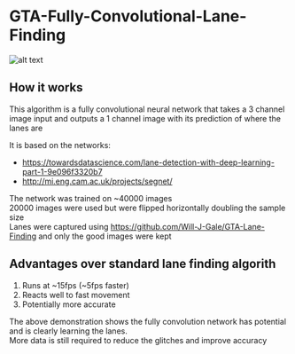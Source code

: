 # GTA-Fully-Convolutional-Lane-Finding

![alt text](https://github.com/Will-J-Gale/GTA-Fully-Convolutional-Lane-Finding/blob/master/Images/Conv%20Lane%20HALF%20SIZE.gif)  

## How it works
This algorithm is a fully convolutional neural network that takes a 3 channel image input and outputs a 1 channel image with its prediction of where the lanes are  

It is based on the networks:
   * https://towardsdatascience.com/lane-detection-with-deep-learning-part-1-9e096f3320b7
   * http://mi.eng.cam.ac.uk/projects/segnet/

The network was trained on ~40000 images   
20000 images were used but were flipped horizontally doubling the sample size  
Lanes were captured using https://github.com/Will-J-Gale/GTA-Lane-Finding and only the good images were kept

## Advantages over standard lane finding algorith
   1. Runs at ~15fps (~5fps faster)
   2. Reacts well to fast movement
   3. Potentially more accurate 
   
The above demonstration shows the fully convolution network has potential and is clearly learning the lanes.  
More data is still required to reduce the glitches and improve accuracy

